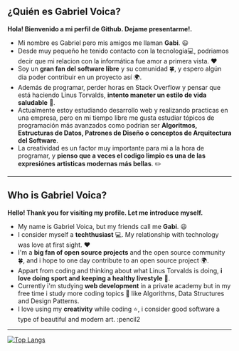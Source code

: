 ## ¿Quién es Gabriel Voica?

**Hola! Bienvenido a mi perfil de Github. Dejame presentarme!.**

- Mi nombre es Gabriel pero mis amigos me llaman **Gabi**. :smiley:
- Desde muy pequeño he tenido contacto con la tecnologia:computer:, podriamos decir que mi relacion con la informática fue amor a primera vista. :heart:
- Soy un **gran fan del software libre** y su comunidad :four_leaf_clover:, y espero algún dia poder contribuir en un proyecto así :earth_africa:.
- Además de programar, perder horas en Stack Overflow y pensar que está haciendo Linus Torvalds, **intento maneter un estilo de vida saludable** :green_apple:.
- Actualmente estoy estudiando desarrollo web y realizando practicas en una empresa, pero en mi tiempo libre me gusta estudiar tópicos de programación más avanzados
  como podrian ser **Algoritmos, Estructuras de Datos, Patrones de Diseño o conceptos de Arquitectura del Software**.
- La creatividad es un factor muy importante para mi a la hora de programar, y **pienso que a veces el codigo limpio es una de las expresiónes artisticas modernas más bellas**. :pencil2:



------------------------------------------------------------------------------------------------------------------------------------------------------------------

## Who is Gabriel Voica?

**Hello! Thank you for visiting my profile. Let me introduce myself.**

- My name is Gabriel Voica, but my friends call me **Gabi**. :smiley:
- I consider myself a **techthusiast** :computer:. My relationship with technology was love at first sight. :heart:
- I'm a **big fan of **open source projects**** and the open source community :four_leaf_clover:, and i hope to one day contribute
to an open source project :earth_africa:.
- Appart from coding and thinking about what Linus Torvalds is doing, **i love doing sport and keeping a healthy livestyle** :green_apple:.
- Currently i'm studying **web development** in a private academy but in my free time i study  more coding topics :green_book: like Algorithms, Data Structures and Design Patterns.
- I love using my **creativity** while coding :star:, i consider good software a type of beautiful and modern art. :pencil2



------------------------------------------------------------------------------------------------------------------------------------------------------------------


[![Top Langs](https://github-readme-stats.vercel.app/api/top-langs/?username=anuraghazra&layout=compact)](https://github.com/anuraghazra/github-readme-stats)

